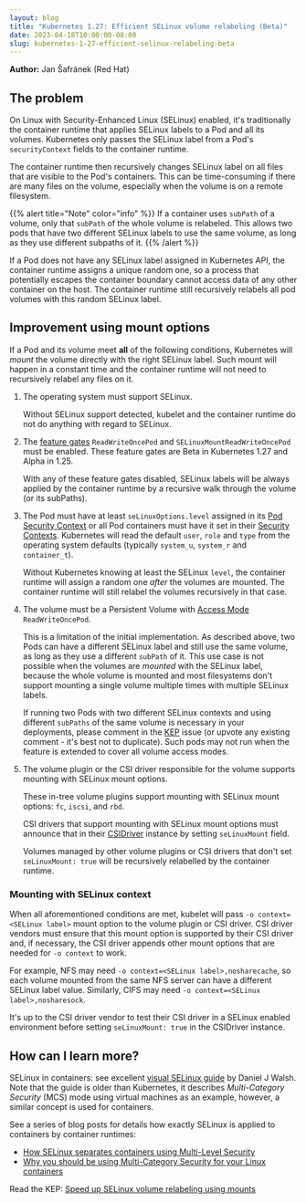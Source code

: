 ```yaml
---
layout: blog
title: "Kubernetes 1.27: Efficient SELinux volume relabeling (Beta)"
date: 2023-04-18T10:00:00-08:00
slug: kubernetes-1-27-efficient-selinux-relabeling-beta
---
```


**Author:** Jan Šafránek (Red Hat)

## The problem

On Linux with Security-Enhanced Linux (SELinux) enabled, it's traditionally
the container runtime that applies SELinux labels to a Pod and all its volumes.
Kubernetes only passes the SELinux label from a Pod's `securityContext` fields
to the container runtime.

The container runtime then recursively changes SELinux label on all files that
are visible to the Pod's containers. This can be time-consuming if there are
many files on the volume, especially when the volume is on a remote filesystem.

{{% alert title="Note" color="info" %}}
If a container uses `subPath` of a volume, only that `subPath` of the whole
volume is relabeled. This allows two pods that have two different SELinux labels
to use the same volume, as long as they use different subpaths of it.
{{% /alert %}}

If a Pod does not have any SELinux label assigned in Kubernetes API, the
container runtime assigns a unique random one, so a process that potentially
escapes the container boundary cannot access data of any other container on the
host. The container runtime still recursively relabels all pod volumes with this
random SELinux label.

## Improvement using mount options

If a Pod and its volume meet **all** of the following conditions, Kubernetes will
_mount_ the volume directly with the right SELinux label. Such mount will happen
in a constant time and the container runtime will not need to recursively
relabel any files on it.

1. The operating system must support SELinux.

   Without SELinux support detected, kubelet and the container runtime do not
   do anything with regard to SELinux.

1. The [feature gates](/docs/reference/command-line-tools-reference/feature-gates/)
   `ReadWriteOncePod` and `SELinuxMountReadWriteOncePod` must be enabled.
   These feature gates are Beta in Kubernetes 1.27 and Alpha in 1.25.

   With any of these feature gates disabled, SELinux labels will be always
   applied by the container runtime by a recursive walk through the volume
   (or its subPaths).

1. The Pod must have at least `seLinuxOptions.level` assigned in its
   [Pod Security Context](/docs/reference/kubernetes-api/workload-resources/pod-v1/#security-context)
   or all Pod containers must have it set in their [Security Contexts](/docs/reference/kubernetes-api/workload-resources/pod-v1/#security-context-1).
   Kubernetes will read the default `user`, `role` and `type` from the operating
   system defaults (typically `system_u`, `system_r` and `container_t`).

   Without Kubernetes knowing at least the SELinux `level`, the container
   runtime will assign a random one _after_ the volumes are mounted. The
   container runtime will still relabel the volumes recursively in that case.

1. The volume must be a Persistent Volume with
   [Access Mode](/docs/concepts/storage/persistent-volumes/#access-modes)
   `ReadWriteOncePod`.

   This is a limitation of the initial implementation. As described above,
   two Pods can have a different SELinux label and still use the same volume,
   as long as they use a different `subPath` of it. This use case is not
   possible when the volumes are _mounted_ with the SELinux label, because the
   whole volume is mounted and most filesystems don't support mounting a single
   volume multiple times with multiple SELinux labels.

   If running two Pods with two different SELinux contexts and using
   different `subPaths` of the same volume is necessary in your deployments,
   please comment in the [KEP](https://github.com/kubernetes/enhancements/issues/1710)
   issue (or upvote any existing comment - it's best not to duplicate).
   Such pods may not run when the feature is extended to cover all volume access modes.

1. The volume plugin or the CSI driver responsible for the volume supports
   mounting with SELinux mount options.

   These in-tree volume plugins support mounting with SELinux mount options:
   `fc`, `iscsi`, and `rbd`.

   CSI drivers that support mounting with SELinux mount options must announce
   that in their
   [CSIDriver](/docs/reference/kubernetes-api/config-and-storage-resources/csi-driver-v1/)
   instance by setting `seLinuxMount` field.

   Volumes managed by other volume plugins or CSI drivers that don't
   set `seLinuxMount: true` will be recursively relabelled by the container
   runtime.

### Mounting with SELinux context

When all aforementioned conditions are met, kubelet will
pass `-o context=<SELinux label>` mount option to the volume plugin or CSI
driver. CSI driver vendors must ensure that this mount option is supported
by their CSI driver and, if necessary, the CSI driver appends other mount
options that are needed for `-o context` to work.

For example, NFS may need `-o context=<SELinux label>,nosharecache`, so each
volume mounted from the same NFS server can have a different SELinux label
value. Similarly, CIFS may need `-o context=<SELinux label>,nosharesock`.

It's up to the CSI driver vendor to test their CSI driver in a SELinux enabled
environment before setting `seLinuxMount: true` in the CSIDriver instance.

## How can I learn more?

SELinux in containers: see excellent
[visual SELinux guide](https://opensource.com/business/13/11/selinux-policy-guide)
by Daniel J Walsh. Note that the guide is older than Kubernetes, it describes
*Multi-Category Security* (MCS) mode using virtual machines as an example,
however, a similar concept is used for containers.

See a series of blog posts for details how exactly SELinux is applied to
containers by container runtimes:

* [How SELinux separates containers using Multi-Level Security](https://www.redhat.com/en/blog/how-selinux-separates-containers-using-multi-level-security)
* [Why you should be using Multi-Category Security for your Linux containers](https://www.redhat.com/en/blog/why-you-should-be-using-multi-category-security-your-linux-containers)

Read the KEP: [Speed up SELinux volume relabeling using mounts](https://github.com/kubernetes/enhancements/tree/master/keps/sig-storage/1710-selinux-relabeling)
